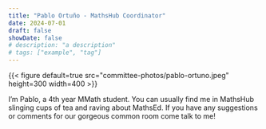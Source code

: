 ```yaml
---
title: "Pablo Ortuño - MathsHub Coordinator"
date: 2024-07-01
draft: false
showDate: false
# description: "a description"
# tags: ["example", "tag"]
---
```

{{< figure default=true src="committee-photos/pablo-ortuno.jpeg" height=300 width=400 >}}

I’m Pablo, a 4th year MMath student. You can usually find me in MathsHub slinging cups of tea and raving about MathsEd. If you have any suggestions or comments for our gorgeous common room come talk to me!
